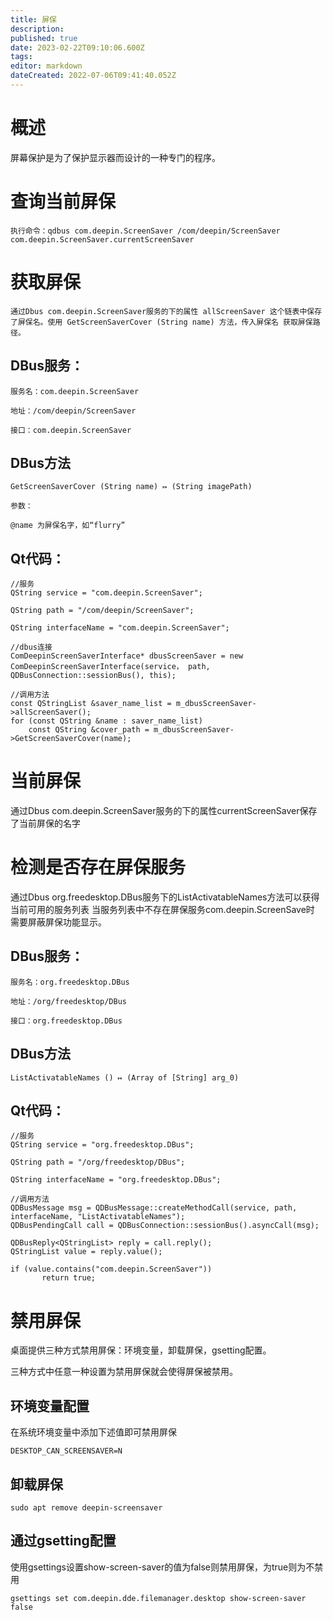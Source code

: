 ```yaml
---
title: 屏保
description: 
published: true
date: 2023-02-22T09:10:06.600Z
tags: 
editor: markdown
dateCreated: 2022-07-06T09:41:40.052Z
---
```


# 概述
屏幕保护是为了保护显示器而设计的一种专门的程序。

# 查询当前屏保
```
执行命令：qdbus com.deepin.ScreenSaver /com/deepin/ScreenSaver com.deepin.ScreenSaver.currentScreenSaver
```

# 获取屏保
```
通过Dbus com.deepin.ScreenSaver服务的下的属性 allScreenSaver 这个链表中保存了屏保名。使用 GetScreenSaverCover (String name) 方法，传入屏保名 获取屏保路径。

```
## DBus服务：
```
服务名：com.deepin.ScreenSaver

地址：/com/deepin/ScreenSaver

接口：com.deepin.ScreenSaver
```
## DBus方法
```
GetScreenSaverCover (String name) ↦ (String imagePath)

参数：

@name 为屏保名字，如“flurry”
```

## Qt代码：
```
//服务
QString service = "com.deepin.ScreenSaver";

QString path = "/com/deepin/ScreenSaver";

QString interfaceName = "com.deepin.ScreenSaver";

//dbus连接
ComDeepinScreenSaverInterface* dbusScreenSaver = new ComDeepinScreenSaverInterface(service， path, QDBusConnection::sessionBus(), this);

//调用方法
const QStringList &saver_name_list = m_dbusScreenSaver->allScreenSaver();
for (const QString &name : saver_name_list) 
    const QString &cover_path = m_dbusScreenSaver->GetScreenSaverCover(name);
```
# 当前屏保
通过Dbus com.deepin.ScreenSaver服务的下的属性currentScreenSaver保存了当前屏保的名字


# 检测是否存在屏保服务
通过Dbus org.freedesktop.DBus服务下的ListActivatableNames方法可以获得当前可用的服务列表 当服务列表中不存在屏保服务com.deepin.ScreenSave时 需要屏蔽屏保功能显示。

## DBus服务：
```
服务名：org.freedesktop.DBus

地址：/org/freedesktop/DBus

接口：org.freedesktop.DBus
```
## DBus方法
```
ListActivatableNames () ↦ (Array of [String] arg_0)
```
## Qt代码：
```
//服务
QString service = "org.freedesktop.DBus";

QString path = "/org/freedesktop/DBus";

QString interfaceName = "org.freedesktop.DBus";

//调用方法
QDBusMessage msg = QDBusMessage::createMethodCall(service, path, interfaceName, "ListActivatableNames");
QDBusPendingCall call = QDBusConnection::sessionBus().asyncCall(msg);

QDBusReply<QStringList> reply = call.reply();
QStringList value = reply.value();

if (value.contains("com.deepin.ScreenSaver"))
       return true;
```

# 禁用屏保
桌面提供三种方式禁用屏保：环境变量，卸载屏保，gsetting配置。

三种方式中任意一种设置为禁用屏保就会使得屏保被禁用。

## 环境变量配置
在系统环境变量中添加下述值即可禁用屏保
```
DESKTOP_CAN_SCREENSAVER=N
```
## 卸载屏保
```
sudo apt remove deepin-screensaver
```
## 通过gsetting配置
使用gsettings设置show-screen-saver的值为false则禁用屏保，为true则为不禁用
```
gsettings set com.deepin.dde.filemanager.desktop show-screen-saver false
```